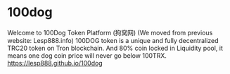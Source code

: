# 100dog
Welcome to 100Dog Token Platform (狗窝网) (We moved from previous website: Lesp888.info)
100DOG token is a unique and fully decentralized TRC20 token on Tron blockchain. And 80% coin locked in Liquidity pool, it means one dog coin price will never go below 100TRX.
https://lesp888.github.io/100dog
